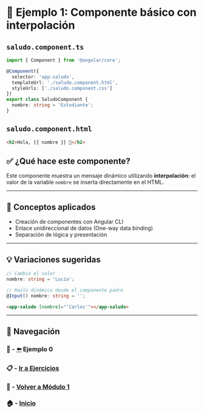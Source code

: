 # 🧪 Ejemplo 1: Componente básico con interpolación

## `saludo.component.ts`
```ts
import { Component } from '@angular/core';

@Component({
  selector: 'app-saludo',
  templateUrl: './saludo.component.html',
  styleUrls: ['./saludo.component.css']
})
export class SaludoComponent {
  nombre: string = 'Estudiante';
}
```

## `saludo.component.html`
```html
<h2>Hola, {{ nombre }} 👋</h2>
```

## ✅ ¿Qué hace este componente?
Este componente muestra un mensaje dinámico utilizando **interpolación**: el valor de la variable `nombre` se inserta directamente en el HTML.

---

## 🧠 Conceptos aplicados
- Creación de componentes con Angular CLI
- Enlace unidireccional de datos (One-way data binding)
- Separación de lógica y presentación

---

## 💡 Variaciones sugeridas

```ts
// Cambia el valor
nombre: string = 'Lucía';
```

```ts
// Hazlo dinámico desde el componente padre
@Input() nombre: string = '';
```

```html
<app-saludo [nombre]="'Carlos'"></app-saludo>
```

---

## 🔁 Navegación

### 🧪 - [⬅️](./Ejemplo_0.md) Ejemplo 0

### 📋 - [Ir a Ejercicios](./Ejercicios_Modulo_1.md)

### 📘 - [Volver a Módulo 1](../Modulo_1.md)

### 🏠 - [Inicio](../README.md)
